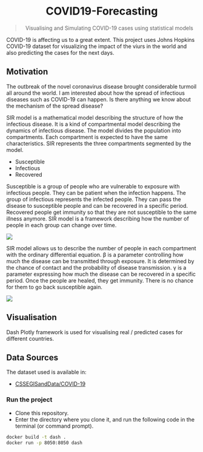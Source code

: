<h1 id="covid19_scenarios" align="center">
  COVID19-Forecasting
</h1>
<blockquote align="center">
Visualising and Simulating COVID-19 cases using statistical models
</blockquote>

COVID-19 is affecting us to a great extent. This project uses Johns Hopkins COVID-19 dataset for visualizing the impact of the viurs in the world and also predicting the cases for the next days.

## Motivation
The outbreak of the novel coronavirus disease brought considerable turmoil all around the world. I am interested about how the spread of infectious diseases such as COVID-19 can happen. Is there anything we know about the mechanism of the spread disease?

SIR model is a mathematical model describing the structure of how the infectious disease. It is a kind of compartmental model describing the dynamics of infectious disease. The model divides the population into compartments. Each compartment is expected to have the same characteristics. SIR represents the three compartments segmented by the model.

- Susceptible
- Infectious
- Recovered

Susceptible is a group of people who are vulnerable to exposure with infectious people. They can be patient when the infection happens. The group of infectious represents the infected people. They can pass the disease to susceptible people and can be recovered in a specific period. Recovered people get immunity so that they are not susceptible to the same illness anymore. SIR model is a framework describing how the number of people in each group can change over time.

<img src="https://github.com/ahmedrachid/COVID19-Forecasting/blob/master/sir.png" />

SIR model allows us to describe the number of people in each compartment with the ordinary differential equation. β is a parameter controlling how much the disease can be transmitted through exposure. It is determined by the chance of contact and the probability of disease transmission. 
γ is a parameter expressing how much the disease can be recovered in a specific period. Once the people are healed, they get immunity. There is no chance for them to go back susceptible again.

<img src="https://github.com/ahmedrachid/COVID19-Forecasting/blob/master/ode.png" />

## Visualisation

Dash Plotly framework is used for visualising real / predicted cases for different countries.

## 
## Data Sources

The dataset used is available in:

- [CSSEGISandData/COVID-19](https://github.com/CSSEGISandData/COVID-19)

### Run the project

* Clone this repository.
* Enter the directory where you clone it, and run the following code in the terminal (or command prompt).
```sh
docker build -t dash .
docker run -p 8050:8050 dash
```
